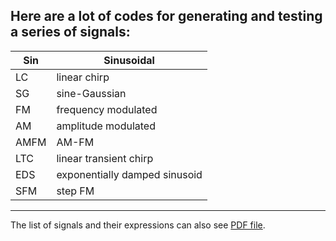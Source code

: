 Here are a lot of codes for generating and testing a series of signals:
---
|Sin|Sinusoidal|
|---|---|
|LC|linear chirp|
|SG|sine-Gaussian|
|FM|frequency modulated|
|AM|amplitude modulated|
|AMFM|AM-FM|
|LTC|linear transient chirp|
|EDS|exponentially damped sinusoid|
|SFM|step FM|
---
The list of signals and their expressions can also see [PDF file](https://github.com/guoxiaowhu/GWSC_NAOC/blob/main/signals/List%20of%20signals.pdf).
